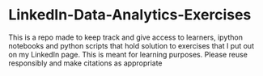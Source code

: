 # LinkedIn-Data-Analytics-Exercises

This is a repo made to keep track and give access to learners, ipython notebooks and python scripts that hold solution to exercises that I put out on my LinkedIn page.
This is meant for learning purposes. 
Please reuse responsibly and make citations as appropriate
